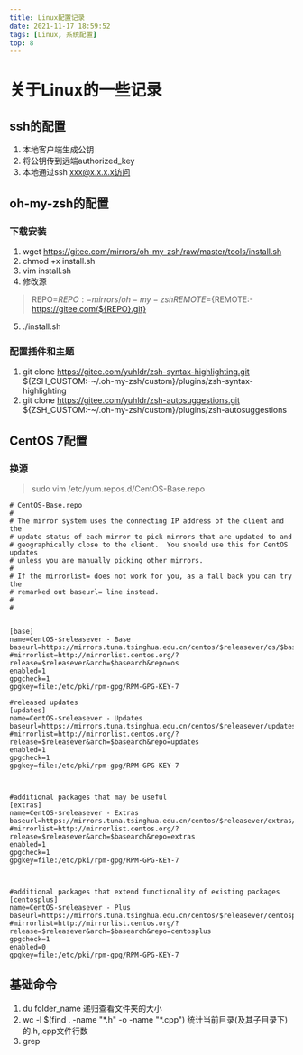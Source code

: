 ```yaml
---
title: Linux配置记录
date: 2021-11-17 18:59:52
tags: [Linux, 系统配置]
top: 8
---
```


# 关于Linux的一些记录

## ssh的配置
1.  本地客户端生成公钥
2.  将公钥传到远端authorized_key
3.  本地通过ssh xxx@x.x.x.x访问

## oh-my-zsh的配置

### 下载安装
1. wget https://gitee.com/mirrors/oh-my-zsh/raw/master/tools/install.sh
2. chmod +x install.sh
3. vim install.sh
4. 修改源
> REPO=${REPO:-mirrors/oh-my-zsh}
> REMOTE=${REMOTE:-https://gitee.com/${REPO}.git}
5. ./install.sh

### 配置插件和主题
1. git clone https://gitee.com/yuhldr/zsh-syntax-highlighting.git ${ZSH_CUSTOM:-~/.oh-my-zsh/custom}/plugins/zsh-syntax-highlighting
2. git clone https://gitee.com/yuhldr/zsh-autosuggestions.git ${ZSH_CUSTOM:-~/.oh-my-zsh/custom}/plugins/zsh-autosuggestions



## CentOS 7配置

### 换源

> sudo vim /etc/yum.repos.d/CentOS-Base.repo 

```
# CentOS-Base.repo
#
# The mirror system uses the connecting IP address of the client and the
# update status of each mirror to pick mirrors that are updated to and
# geographically close to the client.  You should use this for CentOS updates
# unless you are manually picking other mirrors.
#
# If the mirrorlist= does not work for you, as a fall back you can try the
# remarked out baseurl= line instead.
#
#


[base]
name=CentOS-$releasever - Base
baseurl=https://mirrors.tuna.tsinghua.edu.cn/centos/$releasever/os/$basearch/
#mirrorlist=http://mirrorlist.centos.org/?release=$releasever&arch=$basearch&repo=os
enabled=1
gpgcheck=1
gpgkey=file:/etc/pki/rpm-gpg/RPM-GPG-KEY-7

#released updates
[updates]
name=CentOS-$releasever - Updates
baseurl=https://mirrors.tuna.tsinghua.edu.cn/centos/$releasever/updates/$basearch/
#mirrorlist=http://mirrorlist.centos.org/?release=$releasever&arch=$basearch&repo=updates
enabled=1
gpgcheck=1
gpgkey=file:/etc/pki/rpm-gpg/RPM-GPG-KEY-7



#additional packages that may be useful
[extras]
name=CentOS-$releasever - Extras
baseurl=https://mirrors.tuna.tsinghua.edu.cn/centos/$releasever/extras/$basearch/
#mirrorlist=http://mirrorlist.centos.org/?release=$releasever&arch=$basearch&repo=extras
enabled=1
gpgcheck=1
gpgkey=file:/etc/pki/rpm-gpg/RPM-GPG-KEY-7



#additional packages that extend functionality of existing packages
[centosplus]
name=CentOS-$releasever - Plus
baseurl=https://mirrors.tuna.tsinghua.edu.cn/centos/$releasever/centosplus/$basearch/
#mirrorlist=http://mirrorlist.centos.org/?release=$releasever&arch=$basearch&repo=centosplus
gpgcheck=1
enabled=0
gpgkey=file:/etc/pki/rpm-gpg/RPM-GPG-KEY-7
```

## 基础命令

1. du folder_name 递归查看文件夹的大小
2. wc -l $(find . -name "\*.h" -o -name "\*.cpp")	统计当前目录(及其子目录下)的.h,.cpp文件行数
3. grep
